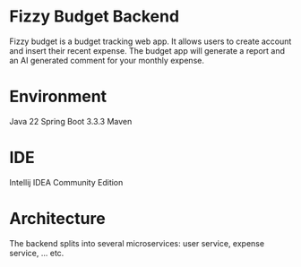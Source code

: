 ﻿# Fizzy Budget Backend

Fizzy budget is a budget tracking web app. It allows users to create account and insert their recent expense. The budget app will generate a report and an AI generated comment for your monthly expense.

# Environment

Java 22
Spring Boot 3.3.3
Maven

# IDE
Intellij IDEA Community Edition

# Architecture

The backend splits into several microservices: user service, expense service, ... etc.
